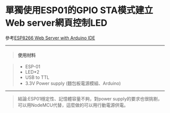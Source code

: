 單獨使用ESP01的GPIO STA模式建立Web server網頁控制LED 
===================


參考[ESP8266 Web Server with Arduino IDE](http://randomnerdtutorials.com/esp8266-web-server-with-arduino-ide/)

----------

> #### <i class="icon-folder-open"></i> 使用材料

> - ESP-01
> - LED*2
> - USB to TTL 
> - 3.3V Power supply (麵包板電源模組、Arduino)


----------


> 結論:ESP01穩定性、記憶體容量不夠，對power supply的要求也很挑剔，可以用NodeMCU代替，這麼做的可以用行動電源供電。
